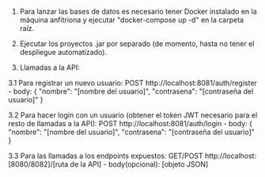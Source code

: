 1. Para lanzar las bases de datos es necesario tener Docker instalado en la máquina anfitriona y ejecutar "docker-compose up -d" en la carpeta raíz.

2. Ejecutar los proyectos .jar por separado (de momento, hasta no tener el despliegue automatizado).

3. Llamadas a la API:

3.1 Para registrar un nuevo usuario:
  POST http://localhost:8081/auth/register
    - body:
      {
          "nombre": "[nombre del usuario]",
          "contrasena": "[contraseña del usuario]"
      }

3.2 Para hacer login con un usuario (obtener el token JWT necesario para el resto de llamadas a la API):
  POST http://localhost:8081/auth/login
    - body:
      {
          "nombre": "[nombre del usuario]",
          "contrasena": "[contraseña del usuario]"
      }

3.3 Para las llamadas a los endpoints expuestos:
  GET/POST http://localhost:[8080/8082]/[ruta de la API]
    - body(opcional):
      [objeto JSON]
